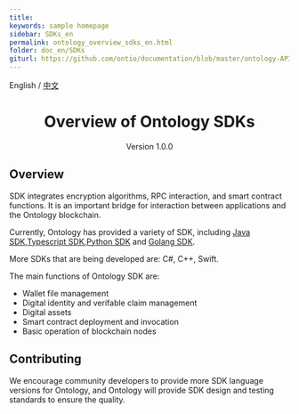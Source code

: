 ```yaml
---
title:
keywords: sample homepage
sidebar: SDKs_en
permalink: ontology_overview_sdks_en.html
folder: doc_en/SDKs
giturl: https://github.com/ontio/documentation/blob/master/ontology-API/ontology_overview_sdks_en.md
---
```




English / [中文](./ontology_overview_sdks_zh.html)

<h1 align="center">Overview of Ontology SDKs</h1>
<p align="center" class="version">Version 1.0.0 </p>

## Overview

SDK integrates encryption algorithms, RPC interaction, and smart contract functions. It is an important bridge for interaction between applications and the Ontology blockchain.

Currently, Ontology has provided a variety of SDK, including [Java SDK](https://github.com/ontio/ontology-java-sdk),[Typescript SDK](https://github.com/ontio/ontology-ts-sdk),[Python SDK](https://github.com/ontio/ontology-python-sdk) and [Golang SDK](https://github.com/ontio/ontology-go-sdk).

More SDKs that are being developed are: C#, C++, Swift.

The main functions of Ontology SDK are:

* Wallet file management
* Digital identity and verifable claim management
* Digital assets
* Smart contract deployment and invocation
* Basic operation of blockchain nodes

## Contributing

We encourage community developers to provide more SDK language versions for Ontology, and Ontology will provide SDK design and testing standards to ensure the quality.
